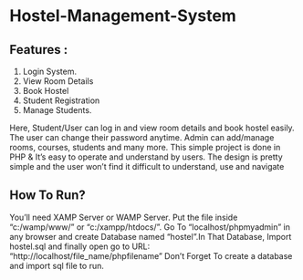 # Hostel-Management-System
## Features :
   1. Login System.
   2. View Room Details
   3. Book Hostel
   4. Student Registration
   5. Manage Students.

  Here, Student/User can log in and view room details and book hostel easily. The user can change their password anytime. Admin can add/manage rooms, courses, students and many more. This simple project is done in PHP & It’s easy to operate and understand by users. The design is pretty simple and the user won’t find it difficult to understand, use and navigate

## How To Run?
   You’ll need XAMP Server or WAMP Server. Put the file inside “c:/wamp/www/” or “c:/xampp/htdocs/”. Go To “localhost/phpmyadmin” in any browser and create Database named “hostel”.In That Database, Import hostel.sql and finally open go to URL: “http://localhost/file_name/phpfilename”
Don’t Forget To create a database and import sql file to run.

